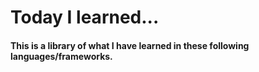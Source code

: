 # Today I learned...

#### This is a library of what I have learned in these following languages/frameworks. 
